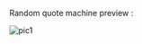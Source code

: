 Random quote machine preview :

![pic1](https://user-images.githubusercontent.com/44919941/229618236-9f6fd0ac-987e-4aa8-9c7d-c490e2b4d896.png)
